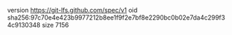 version https://git-lfs.github.com/spec/v1
oid sha256:97c70e4e423b9977212b8ee1f9f2e7bf8e2290bc0b02e7da4c299f34c9130348
size 7156
